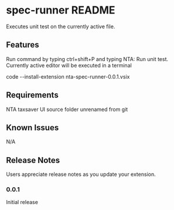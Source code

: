 # spec-runner README

Executes unit test on the currently active file.

## Features

Run command by typing ctrl+shift+P and typing NTA: Run unit test. Currently active editor will be executed in a terminal

code --install-extension nta-spec-runner-0.0.1.vsix

## Requirements

NTA taxsaver UI source folder unrenamed from git

## Known Issues

N/A

## Release Notes

Users appreciate release notes as you update your extension.

### 0.0.1

Initial release
